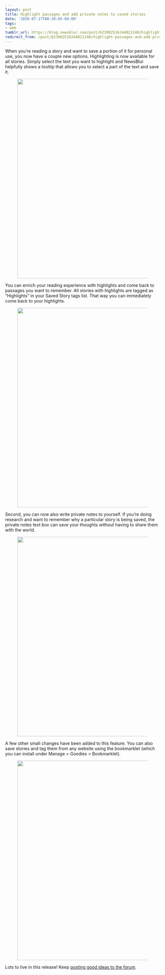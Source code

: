 ```yaml
---
layout: post
title: Highlight passages and add private notes to saved stories
date: '2020-07-17T08:30:05-04:00'
tags:
- web
tumblr_url: https://blog.newsblur.com/post/623902516244021248/highlight-passages-and-add-private-notes-on-saved
redirect_from: /post/623902516244021248/highlight-passages-and-add-private-notes-on-saved
---
```

When you’re reading a story and want to save a portion of it for personal use, you now have a couple new options. Highlighting is now available for all stories. Simply select the text you want to highlight and NewsBlur helpfully shows a tooltip that allows you to select a part of the text and save it.

<figure class="tmblr-full" data-orig-height="1128" data-orig-width="1492" data-orig-src="https://s3.amazonaws.com/static.newsblur.com/blog/highlight1.png"><img width="650" height="auto" data-orig-height="1128" data-orig-width="1492" src="https://s3.amazonaws.com/static.newsblur.com/blog/highlight1.png"></figure>

You can enrich your reading experience with highlights and come back to passages you want to remember. All stories with highlights are tagged as “Highlights” in your Saved Story tags list. That way you can immediately come back to your highlights.

<figure class="tmblr-full" data-orig-height="398" data-orig-width="1958" data-orig-src="https://s3.amazonaws.com/static.newsblur.com/blog/highlight2a.png"><img width="650" height="auto" data-orig-height="398" data-orig-width="1958" src="https://s3.amazonaws.com/static.newsblur.com/blog/highlight2a.png"></figure>

Second, you can now also write private notes to yourself. If you’re doing research and want to remember why a particular story is being saved, the private notes text box can save your thoughts without having to share them with the world.

<figure class="tmblr-full" data-orig-height="1048" data-orig-width="1792" data-orig-src="https://s3.amazonaws.com/static.newsblur.com/blog/highlight3.png"><img width="650" height="auto" data-orig-height="1048" data-orig-width="1792" src="https://s3.amazonaws.com/static.newsblur.com/blog/highlight3.png"></figure>

A few other small changes have been added to this feature. You can also save stories and tag them from any website using the bookmarklet (which you can install under Manage \> Goodies \> Bookmarklet).

<figure class="tmblr-full" data-orig-height="985" data-orig-width="1300" data-orig-src="https://s3.amazonaws.com/static.newsblur.com/blog/highlight4.jpg"><img width="650" height="auto" data-orig-height="985" data-orig-width="1300" src="https://s3.amazonaws.com/static.newsblur.com/blog/highlight4.jpg"></figure>

Lots to live in this release! Keep [posting good ideas to the forum](https://forum.newsblur.com).

